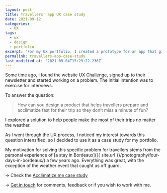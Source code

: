 ```yaml
---
layout: post
title: Travellers' app UX case study
date: 2021-09-12
categories:
  - UX
tags:
  - ux
  - design
  - portfolio
excerpt: 'For my UX portfolio, I created a prototype for an app that gives people access to accurate information about their travel destinations. Check the case study.'
permalink: travellers-app-case-study
last_modified_at: '2021-09-04T15:29:22.236Z'
---
```

Some time ago, I found the website [UX Challenge](http://www.uxchallenge.co/), signed up to their newsletter and started working on a problem. The initial intention was to exercise for interviews.

To answer the question:

> How can you design a product that helps travellers prepare and acclimatize fast for their trip so they don’t miss a minute of fun?

I explored a solution to help people make the most of their trips no matter the weather.

As I went through the UX process, I noticed my interest towards this question intensified, so I decided to use it as a case study for my portfolio.

My motivation for solving this specific problem for travellers stems from the personal experience of [a stay in Bordeaux]({{ site.url }}/photography/four-days-in-bordeaux/) a few years ago. Everything was great, with the exception of the weather event that caught us off guard.

&rarr; Check the [Acclimatize.me case study](/portfolio/case-study-acclimatize-me/)

&rarr; [Get in touch](/get-in-touch-silviamaggi/) for comments, feedback or if you wish to work with me.
